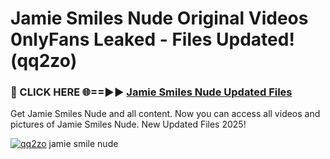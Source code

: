 # Jamie Smiles Nude Original Videos 0nlyFans Leaked - Files Updated! (qq2zo)

<h3>🔴 CLICK HERE 🌐==►► <a href="https://tinyurl.com/5h6xmrr3" rel="nofollow">Jamie Smiles Nude Updated Files</a></h3>

Get Jamie Smiles Nude and all content. Now you can access all videos and pictures of Jamie Smiles Nude. New Updated Files 2025!

[![qq2zo](https://i.imgur.com/KVD873Z.gif)](https://tinyurl.com/5h6xmrr3)
jamie smile nude